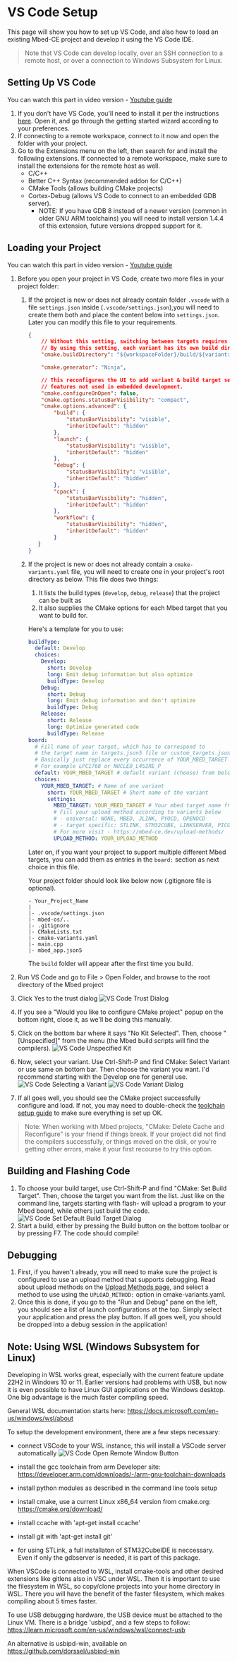 # VS Code Setup

This page will show you how to set up VS Code, and also how to load an existing Mbed-CE project and develop it using the VS Code IDE.

> Note that VS Code can develop locally, over an SSH connection to a remote host, or over a connection to Windows Subsystem for Linux.

## Setting Up VS Code

You can watch this part in video version - [Youtube guide](https://youtu.be/g2nUJJtCmDA)

1. If you don't have VS Code, you'll need to install it per the instructions [here](https://code.visualstudio.com/download).  Open it, and go through the getting started wizard according to your preferences.
2. If connecting to a remote workspace, connect to it now and open the folder with your project.
3. Go to the Extensions menu on the left, then search for and install the following extensions.  If connected to a remote workspace, make sure to install the extensions for the remote host as well.
    - C/C++
    - Better C++ Syntax (recommended addon for C/C++)
    - CMake Tools (allows building CMake projects)
    - Cortex-Debug (allows VS Code to connect to an embedded GDB server).  
       - NOTE: If you have GDB 8 instead of a newer version (common in older GNU ARM toolchains) you will need to install version 1.4.4 of this extension, future versions dropped support for it.  

## Loading your Project
You can watch this part in video version - [Youtube guide](https://youtu.be/9ZDH5YIk_8g)

1. Before you open your project in VS Code, create two more files in your project folder:
   1. If the project is new or does not already contain folder `.vscode` with a file `settings.json` inside (`.vscode/settings.json`),you will need to create them both and place the content below into `settings.json`. Later you can modify this file  to your requirements.
      ```json
      {
          // Without this setting, switching between targets requires you to manually delete cache and reconfigure. 
          // By using this setting, each variant has its own build dir.
          "cmake.buildDirectory": "${workspaceFolder}/build/${variant:board}-${variant:buildType}",

          "cmake.generator": "Ninja",

          // This reconfigures the UI to add variant & build target selection to the bottom bar, and to hide 
          // features not used in embedded development.
          "cmake.configureOnOpen": false,
          "cmake.options.statusBarVisibility": "compact",
          "cmake.options.advanced": {
              "build": {
                  "statusBarVisibility": "visible",
                  "inheritDefault": "hidden"
              },
              "launch": {
                  "statusBarVisibility": "visible",
                  "inheritDefault": "hidden"
              },
              "debug": {
                  "statusBarVisibility": "visible",
                  "inheritDefault": "hidden"
              },
              "cpack": {
                  "statusBarVisibility": "hidden",
                  "inheritDefault": "hidden"
              },
              "workflow": {
                  "statusBarVisibility": "hidden",
                  "inheritDefault": "hidden"
              }
         }
      }
      ```

   2. If the project is new or does not already contain a `cmake-variants.yaml` file, you will need to create one in your project's root directory as below.
      This file does two things:
      1. It lists the build types (`develop`, `debug`, `release`) that the project can be built as
      2. It also supplies the CMake options for each Mbed target that you want to build for.  

      Here's a template for you to use:
      ```yaml
      buildType:
        default: Develop
        choices:
          Develop:
            short: Develop
            long: Emit debug information but also optimize
            buildType: Develop
          Debug:
            short: Debug
            long: Emit debug information and don't optimize
            buildType: Debug
          Release:
            short: Release
            long: Optimize generated code
            buildType: Release
      board:
        # Fill name of your target, which has to correspond to
        # the target name in targets.json5 file or custom_targets.json5 in case of custom target.
        # Basically just replace every occurrence of YOUR_MBED_TARGET with Mbed target name. 
        # For example LPC1768 or NUCLEO_L452RE_P
        default: YOUR_MBED_TARGET # default variant (choose) from below
        choices:
          YOUR_MBED_TARGET: # Name of one variant
            short: YOUR_MBED_TARGET # Short name of the variant
            settings:
              MBED_TARGET: YOUR_MBED_TARGET # Your mbed target name from targets.json5 file
              # Fill your upload method according to variants below
              # - universal: NONE, MBED, JLINK, PYOCD, OPENOCD
              # - target specific: STLINK, STM32CUBE, LINKSERVER, PICOTOOL, ARDUINO_BOSSAC
              # For more visit - https://mbed-ce.dev/upload-methods/
              UPLOAD_METHOD: YOUR_UPLOAD_METHOD
      ```

      Later on, if you want your project to support multiple different Mbed targets, you can add them as entries in the `board:` section as next choice in this file.

      Your project folder should look like below now (.gitignore file is optional).
       ```
       - Your_Project_Name
       |
       |- .vscode/settings.json
       |- mbed-os/..
       |- .gitignore
       |- CMakeLists.txt
       |- cmake-variants.yaml
       |- main.cpp
       |- mbed_app.json5 
       ```
       The `build` folder will appear after the first time you build.

2. Run VS Code and go to File > Open Folder, and browse to the root directory of the Mbed project
3. Click Yes to the trust dialog
   ![VS Code Trust Dialog](img/vs-code-trust-dialog.png)

4. If you see a "Would you like to configure CMake project" popup on the bottom right, close it, as we'll be doing this manually.
5. Click on the bottom bar where it says "No Kit Selected". Then, choose "[Unspecified]" from the menu (the Mbed build scripts will find the compilers).
   ![VS Code Unspecified Kit](img/vs-code-unspecified-kit.png)
   
7. Now, select your variant. Use Ctrl-Shift-P and find CMake: Select Variant or use same on bottom bar. Then choose the variant you want.  I'd recommend starting with the Develop one for general use.  
   ![VS Code Selecting a Variant](img/vs-code-select-variant.png)
   ![VS Code Variant Dialog](img/vs-code-variant-dialog.png)

8.  If all goes well, you should see the CMake project successfully configure and load. If not, you may need to double-check the [toolchain setup guide](../toolchain-install.md) to make sure everything is set up OK.

> Note:
> When working with Mbed projects, "CMake: Delete Cache and Reconfigure" is your friend if things break.  If your project did not find the compilers successfully, or things moved on the disk, or you're getting other errors, make it your first recourse to try this option.

## Building and Flashing Code

1. To choose your build target, use Ctrl-Shift-P and find "CMake: Set Build Target". Then, choose the target you want from the list. Just like on the command line, targets starting with flash- will upload a program to your Mbed board, while others just build the code.
   ![VS Code Set Default Build Target Dialog](img/vs-code-set-build-target.png)
2. Start a build, either by pressing the Build button on the bottom toolbar or by pressing F7. The code should compile!

## Debugging
1. First, if you haven't already, you will need to make sure the project is configured to use an upload method that supports debugging. Read about upload methods on the [Upload Methods page](https://github.com/mbed-ce/mbed-os/wiki/Upload-Methods), and select a method to use using the `UPLOAD_METHOD:` option in cmake-variants.yaml.
2. Once this is done, if you go to the "Run and Debug" pane on the left, you should see a list of launch configurations at the top.  Simply select your application and press the play button.  If all goes well, you should be dropped into a debug session in the application!

## Note: Using WSL (Windows Subsystem for Linux)

Developing in WSL works great, especially with the current feature update 22H2 in Windows 10 or 11. Earlier versions had problems with USB, but now it is even possible to have Linux GUI applications on the Windows desktop.
One big advantage is the much faster compiling speed.

General WSL documentation starts here: https://docs.microsoft.com/en-us/windows/wsl/about

To setup the development environment, there are a few steps necessary:

* connect VSCode to your WSL instance, this will install a VSCode server automatically
   ![VS Code Open Remote Window Button](img/vs-code-remote-window-button.png)

* install the gcc toolchain from arm Developer site: https://developer.arm.com/downloads/-/arm-gnu-toolchain-downloads
* install python modules as described in the command line tools setup
* install cmake, use a current Linux x86_64 version from cmake.org: https://cmake.org/download/
* install ccache with 'apt-get install ccache'
* install git with 'apt-get install git'
* for using STLink, a full installaton of STM32CubeIDE is neccessary. Even if only the gdbserver is needed, it is part of this package.

When VSCode is connected to WSL, install cmake-tools and other desired extensions like gitlens also in VSC under WSL.
Then it is important to use the filesystem in WSL, so copy/clone projects into your home directory in WSL. There you will have the benefit of the faster filesystem, which makes compiling about 5 times faster.

To use USB debugging hardware, the USB device must be attached to the Linux VM. There is a bridge 'usbipd', and a few steps to follow:
https://learn.microsoft.com/en-us/windows/wsl/connect-usb

An alternative is usbipd-win, available on https://github.com/dorssel/usbipd-win
